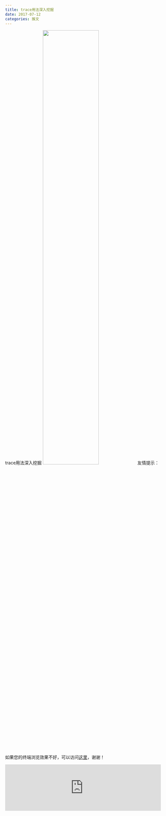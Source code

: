 ```yaml
---
title: trace用法深入挖掘
date: 2017-07-12
categories: 推文
---
```

trace用法深入挖掘
<img src="http://mmbiz.qpic.cn/mmbiz_jpg/ACviaWTBFxhba2iaHH3BiaXdJIicZ5viboHjT1TD2Tn2hFscMMRmbNv0vCP5IibF3Oz3qPPCv9FBHthcgVoxbfsJNUaQ/0?wx_fmt=jpeg" style="width: 60%; height: auto;"/><!--more-->
友情提示：如果您的终端浏览效果不好，可以访问[这里](https://stata-club.github.io/stata_article/2017-07-12.html)，谢谢！
<iframe src="https://stata-club.github.io/stata_article/2017-07-12.html" id="iframepage" frameborder="0" scrolling="no" marginheight="0" marginwidth="0" width="100%" onLoad="iFrameHeight()"></iframe>
<script type="text/javascript" language="javascript">
function iFrameHeight() {
var ifm= document.getElementById("iframepage");
var subWeb = document.frames ? document.frames["iframepage"].document : ifm.contentDocument;   
if(ifm != null && subWeb != null) {
 ifm.height = subWeb.body.scrollHeight;
} 
} 
</script> 
